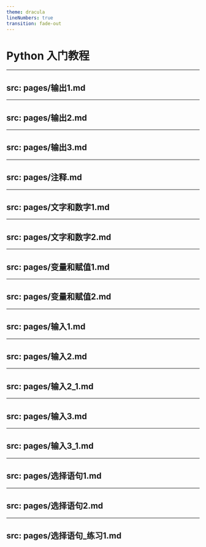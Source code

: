 ```yaml
---
theme: dracula
lineNumbers: true
transition: fade-out
---
```


# <logos-python/> Python 入门教程

---
src: pages/输出1.md
---

---
src: pages/输出2.md
---

---
src: pages/输出3.md
---

---
src: pages/注释.md
---

---
src: pages/文字和数字1.md
---

---
src: pages/文字和数字2.md
---

---
src: pages/变量和赋值1.md
---

---
src: pages/变量和赋值2.md
---

---
src: pages/输入1.md
---

---
src: pages/输入2.md
---

---
src: pages/输入2_1.md
---

---
src: pages/输入3.md
---

---
src: pages/输入3_1.md
---

---
src: pages/选择语句1.md
---

---
src: pages/选择语句2.md
---

---
src: pages/选择语句_练习1.md
---
